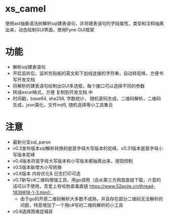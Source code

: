 # xs_camel

使用ast抽象语法树解析sql建表语句，并将建表语句的字段属性，类型和注释抽离出来，动态绘制GUI界面，使用Fyne GUI框架

# 功能
- 解析sql建表语句
- 开启监听后，监听剪贴板的英文和下划线连接的字符串，自动转驼峰，方便书写开发文档
- 将解析的建表语句绘制出GUI多选框，每个接口可以选择不同的参数
- 转成excel格式，方便 复制到开发文档 中
- 时间戳，base64, sha256, 字数统计， 随机密码生成，二维码解析，二维码生成，json美化，文件md5, 随机选择等小工具集合


# 注意
- 最新分支sql_parse
- v0.3发布版本sql解析转换的是首字母大写版本的驼峰，v0.31版本是首字母小写版本驼峰
- v0.4版本将首字母大写版本和小写版本都抽离出来，按钮控制
- v0.5版本新增大小写转换
- v0.6版本 内存优化& 日志打印可选
- v0.7新写c#二维码增强工具，用go调用（会从第三方网盘直链下载，介意的话可以不使用，吾爱上有哈勃查毒直链 https://www.52pojie.cn/thread-1839818-1-3.html）
  -  由于go的开原二维码解析大多数不成熟，并且存在部分二维码无法解析的问题，特意增加了一个用c#写的二维码解析的小工具 
- v0.8选择困难症福音 

